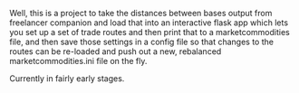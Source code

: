 Well, this is a project to take the distances between bases output from freelancer companion and load that into an interactive flask app which lets you set up a set of trade routes and then print that to a marketcommodities file, and then save those settings in a config file so that changes to the routes can be re-loaded and push out a new, rebalanced marketcommodities.ini file on the fly. 

Currently in fairly early stages. 
